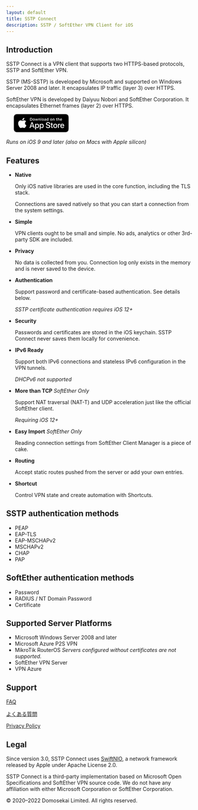 ```yaml
---
layout: default
title: SSTP Connect
description: SSTP / SoftEther VPN Client for iOS
---
```


## Introduction

SSTP Connect is a VPN client that supports two HTTPS-based protocols, SSTP and SoftEther VPN.

SSTP (MS-SSTP) is developed by Microsoft and supported on Windows Server 2008 and later. It encapsulates IP traffic (layer 3) over HTTPS.

SoftEther VPN is developed by Daiyuu Nobori and SoftEther Corporation. It encapsulates Ethernet frames (layer 2) over HTTPS.

<a href='https://apps.apple.com/us/app/sstp-connect/id1543667909?itsct=apps_box&itscg=30200'><img alt='Download on the App Store' height="50" hspace="20" src='Download_on_the_App_Store_Badge_US-UK_RGB_blk_092917.svg'/></a>

*Runs on iOS 9 and later (also on Macs with Apple silicon)*

## Features

- **Native**

  Only iOS native libraries are used in the core function, including the TLS stack.
  
  Connections are saved natively so that you can start a connection from the system settings.

- **Simple**
  
  VPN clients ought to be small and simple. No ads, analytics or other 3rd-party SDK are included.

- **Privacy**

  No data is collected from you. Connection log only exists in the memory and is never saved to the device.

- **Authentication**
  
  Support password and certificate-based authentication. See details below.
  
  *SSTP certificate authentication requires iOS 12+*

- **Security**
  
  Passwords and certificates are stored in the iOS keychain. SSTP Connect never saves them locally for convenience.

- **IPv6 Ready**

  Support both IPv6 connections and stateless IPv6 configuration in the VPN tunnels.
  
  *DHCPv6 not supported*

- **More than TCP** *SoftEther Only*

  Support NAT traversal (NAT-T) and UDP acceleration just like the official SoftEther client.
  
  *Requiring iOS 12+*

- **Easy Import** *SoftEther Only*

  Reading connection settings from SoftEther Client Manager is a piece of cake.

- **Routing**

  Accept static routes pushed from the server or add your own entries.
  
- **Shortcut**

  Control VPN state and create automation with Shortcuts.

## SSTP authentication methods

- PEAP
- EAP-TLS
- EAP-MSCHAPv2
- MSCHAPv2
- CHAP
- PAP

## SoftEther authentication methods

- Password
- RADIUS / NT Domain Password
- Certificate

## Supported Server Platforms

- Microsoft Windows Server 2008 and later
- Microsoft Azure P2S VPN
- MikroTik RouterOS  *Servers configured without certificates are not supported.*
- SoftEther VPN Server
- VPN Azure

## Support

[FAQ](help.html)

[よくある質問](help-ja.html)

[Privacy Policy](privacy.html)

## Legal

Since version 3.0, SSTP Connect uses [SwiftNIO](https://github.com/apple/swift-nio), a network framework released by Apple under Apache License 2.0.

SSTP Connect is a third-party implementation based on Microsoft Open Specifications and SoftEther VPN source code. 
We do not have any affiliation with either Microsoft Corporation or SoftEther Corporation.
  
© 2020–2022 Domosekai Limited.  All rights reserved.
